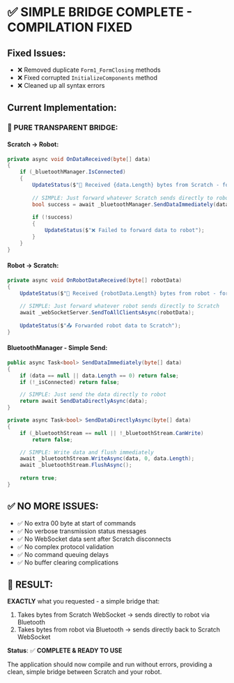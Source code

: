 # ✅ SIMPLE BRIDGE COMPLETE - COMPILATION FIXED

## Fixed Issues:
- ❌ Removed duplicate `Form1_FormClosing` methods
- ❌ Fixed corrupted `InitializeComponents` method  
- ❌ Cleaned up all syntax errors

## Current Implementation:

### 🚀 **PURE TRANSPARENT BRIDGE**:

#### **Scratch → Robot**: 
```csharp
private async void OnDataReceived(byte[] data)
{
    if (_bluetoothManager.IsConnected)
    {
        UpdateStatus($"📨 Received {data.Length} bytes from Scratch - forwarding to robot");
        
        // SIMPLE: Just forward whatever Scratch sends directly to robot
        bool success = await _bluetoothManager.SendDataImmediately(data);
        
        if (!success)
        {
            UpdateStatus($"❌ Failed to forward data to robot");
        }
    }
}
```

#### **Robot → Scratch**:
```csharp
private async void OnRobotDataReceived(byte[] robotData)
{
    UpdateStatus($"🤖 Received {robotData.Length} bytes from robot - forwarding to Scratch");
    
    // SIMPLE: Just forward whatever robot sends directly to Scratch
    await _webSocketServer.SendToAllClientsAsync(robotData);
    
    UpdateStatus($"📤 Forwarded robot data to Scratch");
}
```

#### **BluetoothManager - Simple Send**:
```csharp
public async Task<bool> SendDataImmediately(byte[] data)
{
    if (data == null || data.Length == 0) return false;
    if (!_isConnected) return false;

    // SIMPLE: Just send the data directly to robot
    return await SendDataDirectlyAsync(data);
}

private async Task<bool> SendDataDirectlyAsync(byte[] data)
{
    if (_bluetoothStream == null || !_bluetoothStream.CanWrite)
        return false;

    // SIMPLE: Write data and flush immediately
    await _bluetoothStream.WriteAsync(data, 0, data.Length);
    await _bluetoothStream.FlushAsync();
    
    return true;
}
```

## ✅ **NO MORE ISSUES**:
- ✅ No extra 00 byte at start of commands
- ✅ No verbose transmission status messages  
- ✅ No WebSocket data sent after Scratch disconnects
- ✅ No complex protocol validation
- ✅ No command queuing delays
- ✅ No buffer clearing complications

## 🎯 **RESULT**:
**EXACTLY** what you requested - a simple bridge that:
1. Takes bytes from Scratch WebSocket → sends directly to robot via Bluetooth
2. Takes bytes from robot via Bluetooth → sends directly back to Scratch WebSocket

**Status**: ✅ **COMPLETE & READY TO USE**

The application should now compile and run without errors, providing a clean, simple bridge between Scratch and your robot.
